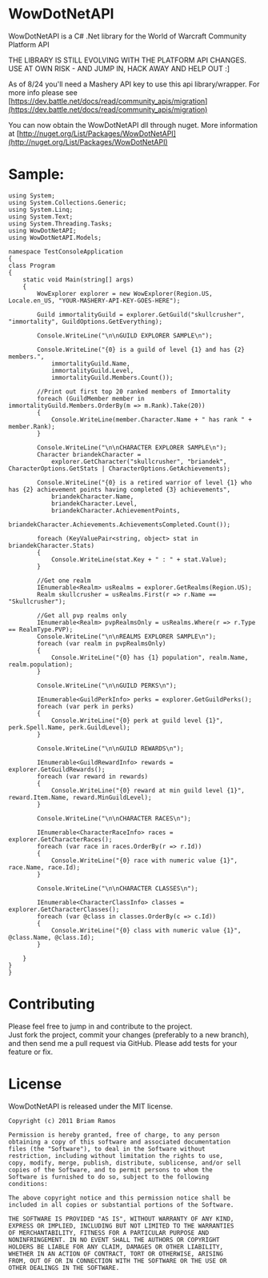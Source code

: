 WowDotNetAPI
=========
WowDotNetAPI is a C# .Net library for the World of Warcraft Community Platform API

THE LIBRARY IS STILL EVOLVING WITH THE PLATFORM API CHANGES. USE AT OWN RISK - AND JUMP IN, HACK AWAY AND HELP OUT :]

As of 8/24 you'll need a Mashery API key to use this api library/wrapper. For more info please see
[https://dev.battle.net/docs/read/community_apis/migration](https://dev.battle.net/docs/read/community_apis/migration)

You can now obtain the WowDotNetAPI dll through nuget. More information at [http://nuget.org/List/Packages/WowDotNetAPI](http://nuget.org/List/Packages/WowDotNetAPI)

Sample:
=========
    using System;
    using System.Collections.Generic;
    using System.Linq;
    using System.Text;
    using System.Threading.Tasks;
    using WowDotNetAPI;
    using WowDotNetAPI.Models;

    namespace TestConsoleApplication
    {
    class Program
    {
        static void Main(string[] args)
        {
            WowExplorer explorer = new WowExplorer(Region.US, Locale.en_US, "YOUR-MASHERY-API-KEY-GOES-HERE");

            Guild immortalityGuild = explorer.GetGuild("skullcrusher", "immortality", GuildOptions.GetEverything);

            Console.WriteLine("\n\nGUILD EXPLORER SAMPLE\n");

            Console.WriteLine("{0} is a guild of level {1} and has {2} members.",
                immortalityGuild.Name,
                immortalityGuild.Level,
                immortalityGuild.Members.Count());

            //Print out first top 20 ranked members of Immortality
            foreach (GuildMember member in immortalityGuild.Members.OrderBy(m => m.Rank).Take(20))
            {
                Console.WriteLine(member.Character.Name + " has rank " + member.Rank);
            }

            Console.WriteLine("\n\nCHARACTER EXPLORER SAMPLE\n");
            Character briandekCharacter =
                explorer.GetCharacter("skullcrusher", "briandek", CharacterOptions.GetStats | CharacterOptions.GetAchievements);

            Console.WriteLine("{0} is a retired warrior of level {1} who has {2} achievement points having completed {3} achievements",
                briandekCharacter.Name,
                briandekCharacter.Level,
                briandekCharacter.AchievementPoints,
                briandekCharacter.Achievements.AchievementsCompleted.Count());

            foreach (KeyValuePair<string, object> stat in briandekCharacter.Stats)
            {
                Console.WriteLine(stat.Key + " : " + stat.Value);
            }

            //Get one realm
            IEnumerable<Realm> usRealms = explorer.GetRealms(Region.US);
            Realm skullcrusher = usRealms.First(r => r.Name == "Skullcrusher");

            //Get all pvp realms only
            IEnumerable<Realm> pvpRealmsOnly = usRealms.Where(r => r.Type == RealmType.PVP);
            Console.WriteLine("\n\nREALMS EXPLORER SAMPLE\n");
            foreach (var realm in pvpRealmsOnly)
            {
                Console.WriteLine("{0} has {1} population", realm.Name, realm.population);
            }

            Console.WriteLine("\n\nGUILD PERKS\n");

            IEnumerable<GuildPerkInfo> perks = explorer.GetGuildPerks();
            foreach (var perk in perks)
            {
                Console.WriteLine("{0} perk at guild level {1}", perk.Spell.Name, perk.GuildLevel);
            }

            Console.WriteLine("\n\nGUILD REWARDS\n");

            IEnumerable<GuildRewardInfo> rewards = explorer.GetGuildRewards();
            foreach (var reward in rewards)
            {
                Console.WriteLine("{0} reward at min guild level {1}", reward.Item.Name, reward.MinGuildLevel);
            }

            Console.WriteLine("\n\nCHARACTER RACES\n");

            IEnumerable<CharacterRaceInfo> races = explorer.GetCharacterRaces();
            foreach (var race in races.OrderBy(r => r.Id))
            {
                Console.WriteLine("{0} race with numeric value {1}", race.Name, race.Id);
            }

            Console.WriteLine("\n\nCHARACTER CLASSES\n");

            IEnumerable<CharacterClassInfo> classes = explorer.GetCharacterClasses();
            foreach (var @class in classes.OrderBy(c => c.Id))
            {
                Console.WriteLine("{0} class with numeric value {1}", @class.Name, @class.Id);
            }

        }
    }
    }





Contributing
============
 
Please feel free to jump in and contribute to the project.  
Just fork the project, commit your changes (preferably to a new branch), and then send me a pull request via GitHub. 
Please add tests for your feature or fix.
 

 
License
=======
 
WowDotNetAPI is released under the MIT license.
 
    Copyright (c) 2011 Briam Ramos
 
    Permission is hereby granted, free of charge, to any person
    obtaining a copy of this software and associated documentation
    files (the "Software"), to deal in the Software without
    restriction, including without limitation the rights to use,
    copy, modify, merge, publish, distribute, sublicense, and/or sell
    copies of the Software, and to permit persons to whom the
    Software is furnished to do so, subject to the following
    conditions:
 
    The above copyright notice and this permission notice shall be
    included in all copies or substantial portions of the Software.
 
    THE SOFTWARE IS PROVIDED "AS IS", WITHOUT WARRANTY OF ANY KIND,
    EXPRESS OR IMPLIED, INCLUDING BUT NOT LIMITED TO THE WARRANTIES
    OF MERCHANTABILITY, FITNESS FOR A PARTICULAR PURPOSE AND
    NONINFRINGEMENT. IN NO EVENT SHALL THE AUTHORS OR COPYRIGHT
    HOLDERS BE LIABLE FOR ANY CLAIM, DAMAGES OR OTHER LIABILITY,
    WHETHER IN AN ACTION OF CONTRACT, TORT OR OTHERWISE, ARISING
    FROM, OUT OF OR IN CONNECTION WITH THE SOFTWARE OR THE USE OR
    OTHER DEALINGS IN THE SOFTWARE.
